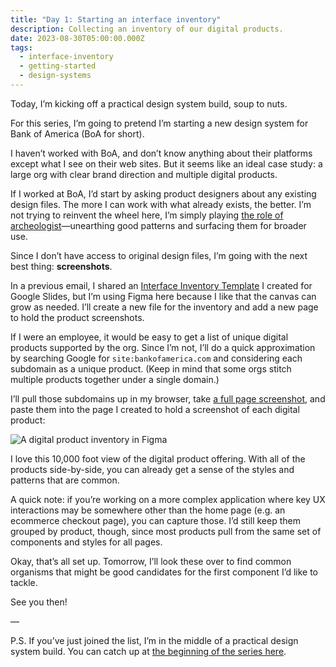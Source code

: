```yaml
---
title: "Day 1: Starting an interface inventory"
description: Collecting an inventory of our digital products.
date: 2023-08-30T05:00:00.000Z
tags:
  - interface-inventory
  - getting-started
  - design-systems
---
```

Today, I’m kicking off a practical design system build, soup to nuts.

For this series, I’m going to pretend I’m starting a new design system for Bank of America (BoA for short).

I haven’t worked with BoA, and don’t know anything about their platforms except what I see on their web sites. But it seems like an ideal case study: a large org with clear brand direction and multiple digital products.

If I worked at BoA, I’d start by asking product designers about any existing design files. The more I can work with what already exists, the better. I’m not trying to reinvent the wheel here, I’m simply playing [the role of archeologist](https://practicaldesignsystems.com/daily/start-with-curiosity/)—unearthing good patterns and surfacing them for broader use.

Since I don’t have access to original design files, I’m going with the next best thing: **screenshots**.

In a previous email, I shared an [Interface Inventory Template](https://docs.google.com/presentation/d/1ePoIKYg6UEzUF_tPzWDU-rji4o29Vj9oF7LoA01_U0w/edit?usp=sharing) I created for Google Slides, but I’m using Figma here because I like that the canvas can grow as needed. I’ll create a new file for the inventory and add a new page to hold the product screenshots.

If I were an employee, it would be easy to get a list of unique digital products supported by the org. Since I’m not, I’ll do a quick approximation by searching Google for `site:bankofamerica.com` and considering each subdomain as a unique product. (Keep in mind that some orgs stitch multiple products together under a single domain.)

I’ll pull those subdomains up in my browser, take [a full page screenshot](https://chrome.google.com/webstore/detail/gofullpage-full-page-scre/fdpohaocaechififmbbbbbknoalclacl), and paste them into the page I created to hold a screenshot of each digital product:

![A digital product inventory in Figma](https://practicaldesignsystems.com/assets/i/post-figma-product-inventory.png)

I love this 10,000 foot view of the digital product offering. With all of the products side-by-side, you can already get a sense of the styles and patterns that are common.

A quick note: if you’re working on a more complex application where key UX interactions may be somewhere other than the home page (e.g. an ecommerce checkout page), you can capture those. I’d still keep them grouped by product, though, since most products pull from the same set of components and styles for all pages.

Okay, that’s all set up. Tomorrow, I’ll look these over to find common organisms that might be good candidates for the first component I’d like to tackle.

See you then!

—

P.S. If you’ve just joined the list, I’m in the middle of a practical design system build. You can catch up at [the beginning of the series here](https://practicaldesignsystems.com/daily/let-s-build-a-design-system/).